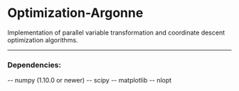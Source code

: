 # Optimization-Argonne

Implementation of parallel variable transformation and coordinate descent optimization algorithms.

---

### Dependencies:

-- numpy (1.10.0 or newer)
-- scipy
-- matplotlib
-- nlopt
